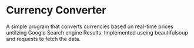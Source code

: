 # Currency Converter 
A simple program that converts currencies based on real-time prices untilzing Google Search engine Results.
Implemented useing beautifulsoup and requests to fetch the data. 
